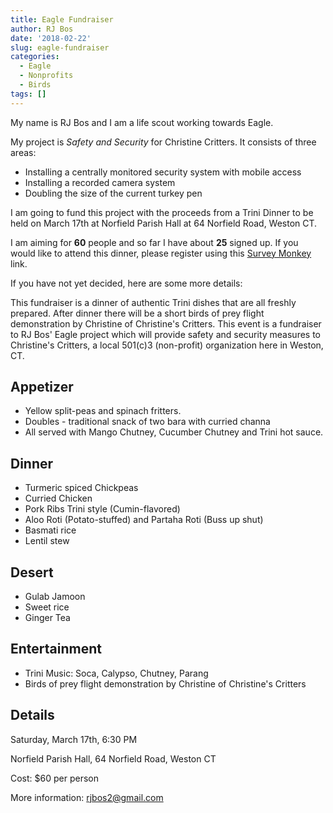 ```yaml
---
title: Eagle Fundraiser
author: RJ Bos
date: '2018-02-22'
slug: eagle-fundraiser
categories:
  - Eagle
  - Nonprofits
  - Birds
tags: []
---
```



My name is RJ Bos and I am a life scout working towards Eagle.

My project is *Safety and Security* for Christine Critters.  It consists of three areas:
 * Installing a centrally monitored security system with mobile access
 * Installing a recorded camera system
 * Doubling the size of the current turkey pen
 
I am going to fund this project with the proceeds from a Trini Dinner to be held on March 17th at Norfield Parish Hall at 64 Norfield Road, Weston CT.

I am aiming for **60** people and so far I have about **25** signed up.  If you would like to attend this dinner, please register using this [Survey Monkey](https://www.surveymonkey.com/r/QK6FXJD) link.


If you have not yet decided, here are some more details:

This fundraiser is a dinner of authentic Trini dishes that are all freshly prepared.  After dinner there will be a short birds of prey flight demonstration by Christine of Christine's Critters.
This event is a fundraiser to RJ Bos' Eagle project which will provide safety and security measures to Christine's Critters, a local 501(c)3 (non-profit) organization here in Weston, CT.

## Appetizer
* Yellow split-peas and spinach fritters.
* Doubles - traditional snack of two bara with curried channa
* All served with Mango Chutney, Cucumber Chutney and Trini hot sauce.

## Dinner
* Turmeric spiced Chickpeas
* Curried Chicken
* Pork Ribs Trini style (Cumin-flavored)
* Aloo Roti (Potato-stuffed) and Partaha Roti (Buss up shut)
* Basmati rice
* Lentil stew

## Desert
* Gulab Jamoon
* Sweet rice
* Ginger Tea

## Entertainment
* Trini Music: Soca, Calypso, Chutney, Parang
* Birds of prey flight demonstration by Christine of Christine's Critters
 
## Details
Saturday, March 17th, 6:30 PM

Norfield Parish Hall, 64 Norfield Road, Weston CT

Cost: $60 per person

More information: [rjbos2@gmail.com](mailto:rjbos2@gmail.com)
